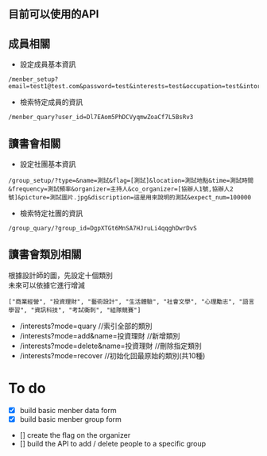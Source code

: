 
目前可以使用的API
------------

## 成員相關
* 設定成員基本資訊
```
/menber_setup?email=test1@test.com&password=test&interests=test&occupation=test&intorduction=test&neckname=Hank
  ```
* 檢索特定成員的資訊 
```
/menber_quary?user_id=Dl7EAom5PhDCVyqmwZoaCf7L5BsRv3
```
## 讀書會相關
* 設定社團基本資訊
```
/group_setup/?type=&name=測試&flag=[測試]&location=測試地點&time=測試時間&frequency=測試頻率&organizer=主持人&co_organizer=[協辦人1號,協辦人2號]&picture=測試圖片.jpg&discription=這是用來說明的測試&expect_num=100000  
  ```
* 檢索特定社團的資訊 
```
/group_quary/?group_id=DgpXTGt6MnSA7HJruLi4qqghDwrDvS
```
## 讀書會類別相關
根據設計師的圖，先設定十個類別  
未來可以依據它進行增減

```
["商業經營", "投資理財", "藝術設計", "生活體驗", "社會文學", "心理勵志", "語言學習", "資訊科技", "考試衝刺", "組隊競賽"]
```
* /interests?mode=quary                      //索引全部的類別
* /interests?mode=add&name=投資理財          //新增類別
* /interests?mode=delete&name=投資理財       //刪除指定類別
* /interests?mode=recover                   //初始化回最原始的類別(共10種)
  
# To do
- [x] build basic menber data form
- [x] build basic menber group form
- [] create the flag on the organizer
- [] build the API to add / delete people to a specific group  
